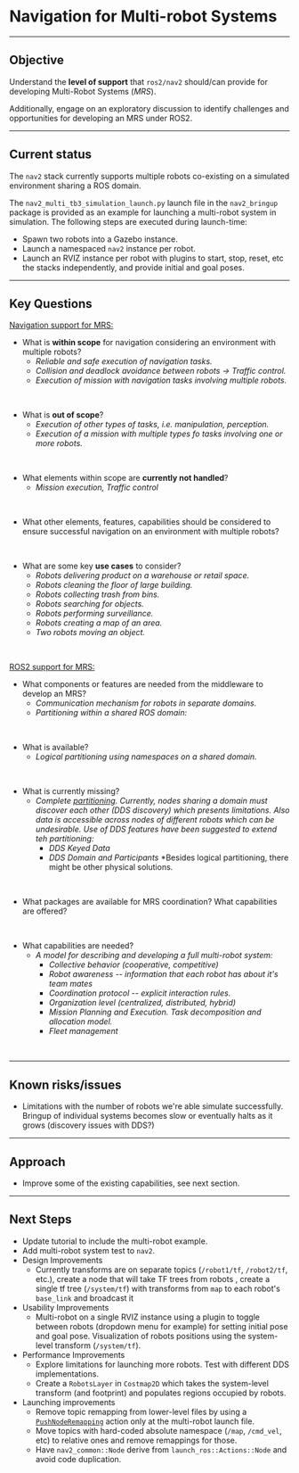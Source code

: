 # Navigation for Multi-robot Systems
---
## Objective

Understand the **level of support** that `ros2/nav2` should/can provide for developing Multi-Robot Systems (*MRS*).

Additionally, engage on an exploratory discussion to identify challenges and opportunities for developing an MRS under ROS2.

---
## Current status

The `nav2` stack currently supports multiple robots co-existing on a simulated environment sharing a ROS domain.

The `nav2_multi_tb3_simulation_launch.py` launch file in the `nav2_bringup` package is provided as an example for launching a multi-robot system in simulation. The following steps are executed during launch-time:
- Spawn two robots into a Gazebo instance.
- Launch a namespaced `nav2` instance per robot.
- Launch an RVIZ instance per robot with plugins to start, stop, reset, etc the stacks independently, and provide initial and goal poses.

---
## Key Questions

<u>Navigation support for MRS:</u>

- What is **within scope** for navigation considering an environment with multiple robots?
  - *Reliable and safe execution of navigation tasks.*
  - *Collision and deadlock avoidance between robots -> Traffic control.*
  - *Execution of mission with navigation tasks involving multiple robots.*
<br>

- What is **out of scope**?
  - *Execution of other types of tasks, i.e. manipulation, perception.*
  - *Execution of a mission with multiple types fo tasks involving one or more robots.*
<br>

- What elements within scope are **currently not handled**?
  - *Mission execution, Traffic control*
<br>

- What other elements, features, capabilities should be considered to ensure successful navigation on an environment with multiple robots?
<br>

- What are some key **use cases** to consider?
  - *Robots delivering product on a warehouse or retail space.*
  - *Robots cleaning the floor of large building.*
  - *Robots collecting trash from bins.*
  - *Robots searching for objects.*
  - *Robots performing surveillance.*
  - *Robots creating a map of an area.*
  - *Two robots moving an object.*
<br>

<u>ROS2 support for MRS:</u>

- What components or features are needed from the middleware to develop an MRS?
  - *Communication mechanism for robots in separate domains.*
  - *Partitioning within a shared ROS domain:*
<br>

- What is available?
  - *Logical partitioning using namespaces on a shared domain.*
<br>

- What is currently missing?
  - *Complete [partitioning](https://index.ros.org//doc/ros2/Roadmap/#new-features). Currently, nodes sharing a domain must discover each other (DDS discovery) which presents limitations. Also data is accessible across nodes of different robots which can be undesirable. Use of DDS features have been suggested to extend teh partitioning:*
    - *DDS Keyed Data*
    - *DDS Domain and Participants*
    *Besides logical partitioning, there might be other physical solutions.
<br>

- What packages are available for MRS coordination? What capabilities are offered?
<br>

- What capabilities are needed?
  - *A model for describing and developing a full multi-robot system:*
    - *Collective behavior (cooperative, competitive)*
    - *Robot awareness -- information that each robot has about it's team mates*
    - *Coordination protocol -- explicit interaction rules.*
    - *Organization level (centralized, distributed, hybrid)*
    - *Mission Planning and Execution. Task decomposition and allocation model.*
    - *Fleet management*
<br>

---
## Known risks/issues
- Limitations with the number of robots we're able simulate successfully. Bringup of individual systems becomes slow or eventually halts as it grows (discovery issues with DDS?)

---
## Approach
- Improve some of the existing capabilities, see next section.


---
## Next Steps
- Update tutorial to include the multi-robot example.
- Add multi-robot system test to `nav2`.
- Design Improvements
  - Currently transforms are on separate topics (`/robot1/tf`, `/robot2/tf`, etc.), create a node that will take TF trees from robots , create a single tf tree (`/system/tf`) with transforms from `map` to each robot's `base_link` and broadcast it
- Usability Improvements
  - Multi-robot on a single RVIZ instance using a plugin to toggle between robots (dropdown menu for example) for setting initial pose and goal pose. Visualization of robots positions using the system-level transform (`/system/tf`).
- Performance Improvements
  - Explore limitations for launching more robots. Test with different DDS implementations.
  - Create a `RobotsLayer` in `Costmap2D` which takes the system-level transform (and footprint) and populates regions occupied by robots.
- Launching improvements
  - Remove topic remapping from lower-level files by using a [`PushNodeRemapping`](https://github.com/ros2/launch_ros/issues/56) action only at the multi-robot launch file.
  - Move topics with hard-coded absolute namespace (`/map`, `/cmd_vel`, etc) to relative ones and remove remappings for those.
  - Have `nav2_common::Node` derive from `launch_ros::Actions::Node` and avoid code duplication.
